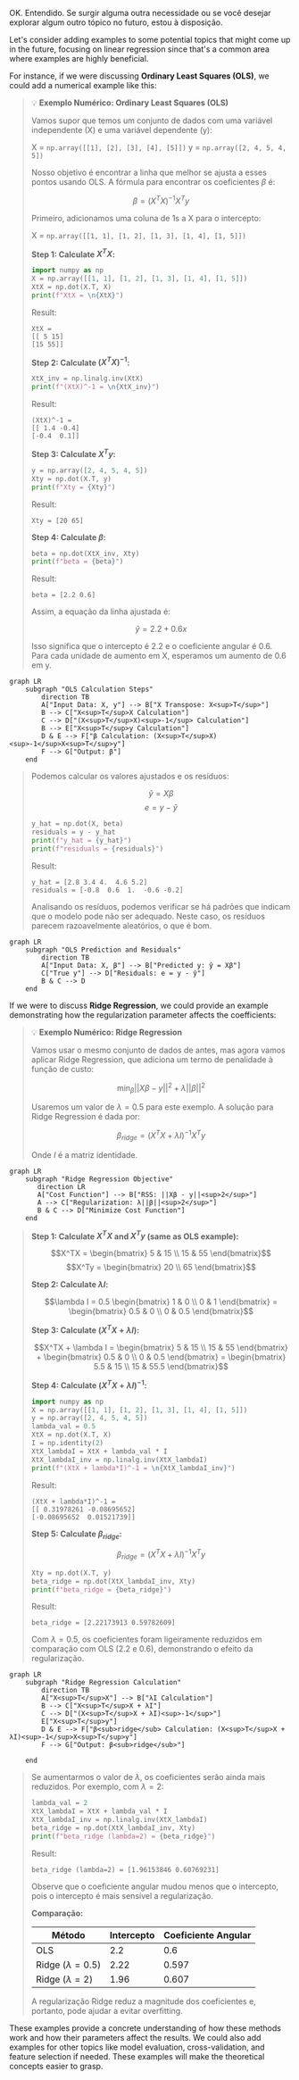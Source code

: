 OK. Entendido. Se surgir alguma outra necessidade ou se você desejar explorar algum outro tópico no futuro, estou à disposição.

Let's consider adding examples to some potential topics that might come up in the future, focusing on linear regression since that's a common area where examples are highly beneficial.

For instance, if we were discussing **Ordinary Least Squares (OLS)**, we could add a numerical example like this:

> 💡 **Exemplo Numérico: Ordinary Least Squares (OLS)**
>
> Vamos supor que temos um conjunto de dados com uma variável independente (X) e uma variável dependente (y):
>
> X = `np.array([[1], [2], [3], [4], [5]])`
> y = `np.array([2, 4, 5, 4, 5])`
>
>  Nosso objetivo é encontrar a linha que melhor se ajusta a esses pontos usando OLS. A fórmula para encontrar os coeficientes $\beta$ é:
>
> $$\beta = (X^TX)^{-1}X^Ty$$
>
> Primeiro, adicionamos uma coluna de 1s a X para o intercepto:
>
> X = `np.array([[1, 1], [1, 2], [1, 3], [1, 4], [1, 5]])`
>
> **Step 1: Calculate $X^T X$:**
>
> ```python
> import numpy as np
> X = np.array([[1, 1], [1, 2], [1, 3], [1, 4], [1, 5]])
> XtX = np.dot(X.T, X)
> print(f"XtX = \n{XtX}")
> ```
> Result:
> ```
> XtX =
> [[ 5 15]
> [15 55]]
> ```
>
> **Step 2: Calculate $(X^T X)^{-1}$:**
>
> ```python
> XtX_inv = np.linalg.inv(XtX)
> print(f"(XtX)^-1 = \n{XtX_inv}")
> ```
> Result:
> ```
> (XtX)^-1 =
> [[ 1.4 -0.4]
> [-0.4  0.1]]
> ```
>
> **Step 3: Calculate $X^T y$:**
>
> ```python
> y = np.array([2, 4, 5, 4, 5])
> Xty = np.dot(X.T, y)
> print(f"Xty = {Xty}")
> ```
> Result:
> ```
> Xty = [20 65]
> ```
>
> **Step 4: Calculate $\beta$:**
>
> ```python
> beta = np.dot(XtX_inv, Xty)
> print(f"beta = {beta}")
> ```
> Result:
> ```
> beta = [2.2 0.6]
> ```
>
> Assim, a equação da linha ajustada é:
>
> $$\hat{y} = 2.2 + 0.6x$$
>
> Isso significa que o intercepto é 2.2 e o coeficiente angular é 0.6. Para cada unidade de aumento em X, esperamos um aumento de 0.6 em y.

```mermaid
graph LR
    subgraph "OLS Calculation Steps"
        direction TB
        A["Input Data: X, y"] --> B["X Transpose: X<sup>T</sup>"]
        B --> C["X<sup>T</sup>X Calculation"]
        C --> D["(X<sup>T</sup>X)<sup>-1</sup> Calculation"]
        B --> E["X<sup>T</sup>y Calculation"]
        D & E --> F["β Calculation: (X<sup>T</sup>X)<sup>-1</sup>X<sup>T</sup>y"]
        F --> G["Output: β"]
    end
```

>
>  Podemos calcular os valores ajustados e os resíduos:
>
>  $$\hat{y} = X\beta$$
>  $$e = y - \hat{y}$$
>
>  ```python
>  y_hat = np.dot(X, beta)
>  residuals = y - y_hat
>  print(f"y_hat = {y_hat}")
>  print(f"residuals = {residuals}")
>  ```
>
>  Result:
> ```
> y_hat = [2.8 3.4 4.  4.6 5.2]
> residuals = [-0.8  0.6  1.  -0.6 -0.2]
> ```
>
>  Analisando os resíduos, podemos verificar se há padrões que indicam que o modelo pode não ser adequado. Neste caso, os resíduos parecem razoavelmente aleatórios, o que é bom.
>
```mermaid
graph LR
    subgraph "OLS Prediction and Residuals"
        direction TB
        A["Input Data: X, β"] --> B["Predicted y: ŷ = Xβ"]
        C["True y"] --> D["Residuals: e = y - ŷ"]
        B & C --> D
    end
```

If we were to discuss **Ridge Regression**, we could provide an example demonstrating how the regularization parameter affects the coefficients:

> 💡 **Exemplo Numérico: Ridge Regression**
>
> Vamos usar o mesmo conjunto de dados de antes, mas agora vamos aplicar Ridge Regression, que adiciona um termo de penalidade à função de custo:
>
> $$\min_{\beta}  ||X\beta - y||^2 + \lambda ||\beta||^2$$
>
> Usaremos um valor de $\lambda = 0.5$ para este exemplo. A solução para Ridge Regression é dada por:
>
> $$\beta_{ridge} = (X^TX + \lambda I)^{-1} X^T y$$
>
> Onde *I* é a matriz identidade.

```mermaid
graph LR
    subgraph "Ridge Regression Objective"
       direction LR
       A["Cost Function"] --> B["RSS: ||Xβ - y||<sup>2</sup>"]
       A --> C["Regularization: λ||β||<sup>2</sup>"]
       B & C --> D["Minimize Cost Function"]
    end
```

>
> **Step 1:  Calculate $X^TX$ and $X^Ty$ (same as OLS example):**
>
> $$X^TX = \begin{bmatrix} 5 & 15 \\ 15 & 55 \end{bmatrix}$$
> $$X^Ty = \begin{bmatrix} 20 \\ 65 \end{bmatrix}$$
>
> **Step 2: Calculate $\lambda I$:**
>
> $$\lambda I = 0.5 \begin{bmatrix} 1 & 0 \\ 0 & 1 \end{bmatrix} = \begin{bmatrix} 0.5 & 0 \\ 0 & 0.5 \end{bmatrix}$$
>
> **Step 3: Calculate $(X^TX + \lambda I)$:**
>
> $$X^TX + \lambda I = \begin{bmatrix} 5 & 15 \\ 15 & 55 \end{bmatrix} + \begin{bmatrix} 0.5 & 0 \\ 0 & 0.5 \end{bmatrix} = \begin{bmatrix} 5.5 & 15 \\ 15 & 55.5 \end{bmatrix}$$
>
> **Step 4: Calculate $(X^TX + \lambda I)^{-1}$:**
>
> ```python
> import numpy as np
> X = np.array([[1, 1], [1, 2], [1, 3], [1, 4], [1, 5]])
> y = np.array([2, 4, 5, 4, 5])
> lambda_val = 0.5
> XtX = np.dot(X.T, X)
> I = np.identity(2)
> XtX_lambdaI = XtX + lambda_val * I
> XtX_lambdaI_inv = np.linalg.inv(XtX_lambdaI)
> print(f"(XtX + lambda*I)^-1 = \n{XtX_lambdaI_inv}")
> ```
> Result:
> ```
> (XtX + lambda*I)^-1 =
> [[ 0.31978261 -0.08695652]
> [-0.08695652  0.01521739]]
> ```
>
> **Step 5: Calculate $\beta_{ridge}$:**
>
> $$ \beta_{ridge} = (X^TX + \lambda I)^{-1} X^T y$$
>
> ```python
> Xty = np.dot(X.T, y)
> beta_ridge = np.dot(XtX_lambdaI_inv, Xty)
> print(f"beta_ridge = {beta_ridge}")
> ```
> Result:
> ```
> beta_ridge = [2.22173913 0.59782609]
> ```
>
> Com $\lambda = 0.5$, os coeficientes foram ligeiramente reduzidos em comparação com OLS (2.2 e 0.6), demonstrando o efeito da regularização.

```mermaid
graph LR
    subgraph "Ridge Regression Calculation"
        direction TB
        A["X<sup>T</sup>X"] --> B["λI Calculation"]
        B --> C["X<sup>T</sup>X + λI"]
        C --> D["(X<sup>T</sup>X + λI)<sup>-1</sup>"]
        E["X<sup>T</sup>y"]
        D & E --> F["β<sub>ridge</sub> Calculation: (X<sup>T</sup>X + λI)<sup>-1</sup>X<sup>T</sup>y"]
        F --> G["Output: β<sub>ridge</sub>"]

    end
```

>
> Se aumentarmos o valor de $\lambda$, os coeficientes serão ainda mais reduzidos. Por exemplo, com $\lambda = 2$:
>
> ```python
> lambda_val = 2
> XtX_lambdaI = XtX + lambda_val * I
> XtX_lambdaI_inv = np.linalg.inv(XtX_lambdaI)
> beta_ridge = np.dot(XtX_lambdaI_inv, Xty)
> print(f"beta_ridge (lambda=2) = {beta_ridge}")
> ```
> Result:
> ```
> beta_ridge (lambda=2) = [1.96153846 0.60769231]
> ```
> Observe que o coeficiente angular mudou menos que o intercepto, pois o intercepto é mais sensível a regularização.
>
> **Comparação:**
>
> | Método         | Intercepto | Coeficiente Angular |
> |----------------|------------|--------------------|
> | OLS            | 2.2        | 0.6                |
> | Ridge ($\lambda=0.5$) | 2.22       | 0.597              |
> | Ridge ($\lambda=2$)   | 1.96      | 0.607             |
>
>  A regularização Ridge reduz a magnitude dos coeficientes e, portanto, pode ajudar a evitar overfitting.

These examples provide a concrete understanding of how these methods work and how their parameters affect the results. We could also add examples for other topics like model evaluation, cross-validation, and feature selection if needed. These examples will make the theoretical concepts easier to grasp.
